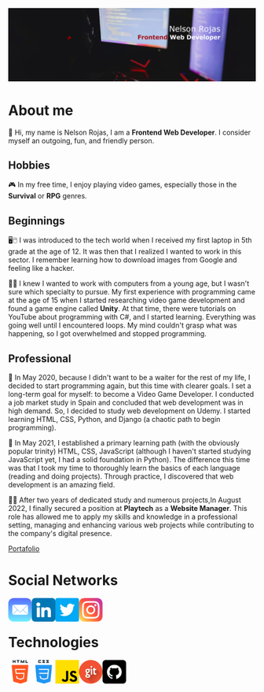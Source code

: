 <img src="img/my-linkedin-banner.jpg">

# About me

👋 Hi, my name is Nelson Rojas, I am a **Frontend Web Developer**. I consider myself an outgoing, fun, and friendly person.

## Hobbies

🎮 In my free time, I enjoy playing video games, especially those in the **Survival** or **RPG** genres.

## Beginnings

🖥️🖱️ I was introduced to the tech world when I received my first laptop in 5th grade at the age of 12. It was then that I realized I wanted to work in this sector. I remember learning how to download images from Google and feeling like a hacker.

👨‍💻 I knew I wanted to work with computers from a young age, but I wasn't sure which specialty to pursue. My first experience with programming came at the age of 15 when I started researching video game development and found a game engine called **Unity**. At that time, there were tutorials on YouTube about programming with C#, and I started learning. Everything was going well until I encountered loops. My mind couldn't grasp what was happening, so I got overwhelmed and stopped programming.

## Professional
📝 In May 2020, because I didn't want to be a waiter for the rest of my life, I decided to start programming again, but this time with clearer goals. I set a long-term goal for myself: to become a Video Game Developer. I conducted a job market study in Spain and concluded that web development was in high demand. So, I decided to study web development on Udemy. I started learning HTML, CSS, Python, and Django (a chaotic path to begin programming).

🧐 In May 2021, I established a primary learning path (with the obviously popular trinity) HTML, CSS, JavaScript (although I haven't started studying JavaScript yet, I had a solid foundation in Python). The difference this time was that I took my time to thoroughly learn the basics of each language (reading and doing projects). Through practice, I discovered that web development is an amazing field.

👨‍💼 After two years of dedicated study and numerous projects,In August 2022, I finally secured a position at **Playtech** as a **Website Manager**. This role has allowed me to apply my skills and knowledge in a professional setting, managing and enhancing various web projects while contributing to the company's digital presence.

[Portafolio](https://nrdevpy.github.io/Portfolio/)

# Social Networks
<a href="mailto:nelson_rojas_janda@hotmail.com">
    <img align="left" src="img/mail.png" alt="email" width="48">
</a>
<a href="https://www.linkedin.com/in/nr-dev">
    <img align="left" src="img/linkedin.png" width="48">
</a>
<a href="https://twitter.com/N3LSONROJ4S">
    <img align="left" src="img/twitter.png" width="48">
</a>
<a href="https://instagram.com/na_rj_?utm_medium=copy_link">
    <img align="left" src="img/instagram.png" width="48">
</a>

<br><br>

# Technologies
<img align="left" src="img/html-5.png" width="48">
<img align="left" src="img/css.png" width="48">
<img align="left" src="img/js.png" width="48">
<img align="left" src="img/git.png" width="48">
<img align="left" src="img/github.png" width="48">
